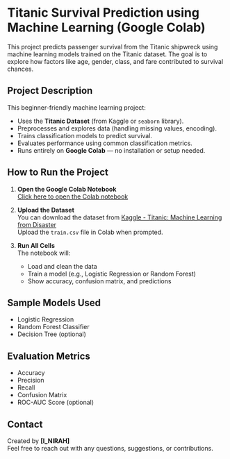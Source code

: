 # Titanic Survival Prediction using Machine Learning (Google Colab)

This project predicts passenger survival from the Titanic shipwreck using machine learning models trained on the Titanic dataset. The goal is to explore how factors like age, gender, class, and fare contributed to survival chances.

## Project Description

This beginner-friendly machine learning project:
- Uses the **Titanic Dataset** (from Kaggle or `seaborn` library).
- Preprocesses and explores data (handling missing values, encoding).
- Trains classification models to predict survival.
- Evaluates performance using common classification metrics.
- Runs entirely on **Google Colab** — no installation or setup needed.

## How to Run the Project

1. **Open the Google Colab Notebook**  
     [Click here to open the Colab notebook](https://colab.research.google.com/drive/1n2nK8PKlN5MagUDitzs0IvltvZMLUCsa?usp=sharing)  
   

2. **Upload the Dataset**  
   You can download the dataset from [Kaggle - Titanic: Machine Learning from Disaster](https://www.kaggle.com/competitions/titanic/data)  
   Upload the `train.csv` file in Colab when prompted.

3. **Run All Cells**  
   The notebook will:
   - Load and clean the data
   - Train a model (e.g., Logistic Regression or Random Forest)
   - Show accuracy, confusion matrix, and predictions

## Sample Models Used

- Logistic Regression
- Random Forest Classifier
- Decision Tree (optional)

## Evaluation Metrics

- Accuracy
- Precision
- Recall
- Confusion Matrix
- ROC-AUC Score (optional)

## Contact

Created by **[I_NIRAH]**  
Feel free to reach out with any questions, suggestions, or contributions.
